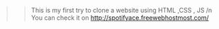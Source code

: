 >> This is my first try to clone a website using HTML ,CSS , JS /n
You can check it on  http://spotifyace.freewebhostmost.com/